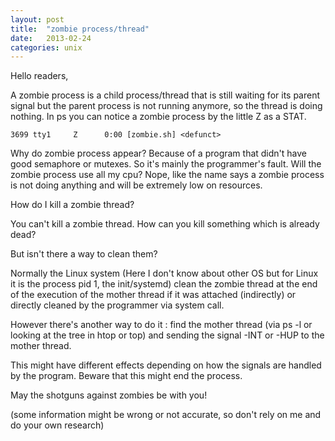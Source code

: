 ```yaml
---
layout: post
title:  "zombie process/thread"
date:   2013-02-24
categories: unix
---
```


Hello readers,

A zombie process is a child process/thread that is still waiting for its parent signal but the parent process is not running anymore, so the thread is doing nothing.
In ps you can notice a zombie process by the little Z as a STAT.

```
3699 tty1     Z      0:00 [zombie.sh] <defunct>
```

Why do zombie process appear?
Because of a program that didn't have good semaphore or mutexes. So it's mainly the programmer's fault.
Will the zombie process use all my cpu?
Nope, like the name says a zombie process is not doing anything and will be extremely low on resources.

How do I kill a zombie thread?

You can't kill a zombie thread. How can you kill something which is already dead?

But isn't there a way to clean them?

Normally the Linux system (Here I don't know about other OS but for Linux it is the process pid 1, the init/systemd) clean the zombie thread at the end of the execution of the mother thread if it was attached (indirectly) or directly cleaned by the programmer via system call.

However there's another way to do it : find the mother thread (via ps -l or looking at the tree in htop or top)
and sending the signal -INT or -HUP to the mother thread.

This might have different effects depending on how the signals are handled by the program. Beware that this might end the process.


May the shotguns against zombies be with you!

(some information might be wrong or not accurate, so don't rely on me and do your own research)

